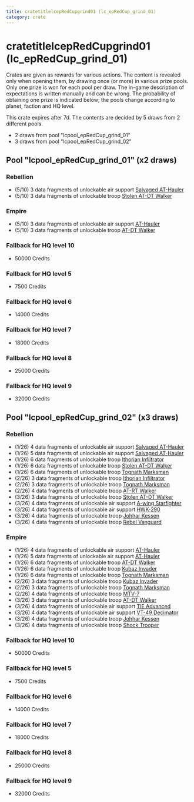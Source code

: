 ```yaml
---
title: cratetitlelcepRedCupgrind01 (lc_epRedCup_grind_01)
category: crate
---
```


# cratetitlelcepRedCupgrind01 (lc_epRedCup_grind_01)

Crates are given as rewards for various actions. The content is revealed only when opening them, by drawing once (or more) in various prize pools. Only one prize is won for each pool per draw. The in-game description of expectations is written manually and can be wrong. The probability of obtaining one prize is indicated below; the pools change according to planet, faction and HQ level.

This crate expires after 7d. The contents are decided by 5 draws from 2 different pools.
  * 2 draws from pool "lcpool_epRedCup_grind_01"
  * 3 draws from pool "lcpool_epRedCup_grind_02"

## Pool "lcpool_epRedCup_grind_01" (x2 draws)

### Rebellion

  * (5/10) 3 data fragments of unlockable air support [Salvaged AT-Hauler](RebelHauler)
  * (5/10) 3 data fragments of unlockable troop [Stolen AT-DT Walker](RebelChicken)

### Empire

  * (5/10) 3 data fragments of unlockable air support [AT-Hauler](EmpireHauler)
  * (5/10) 3 data fragments of unlockable troop [AT-DT Walker](EmpireChicken)

### Fallback for HQ level 10

  * 50000 Credits

### Fallback for HQ level 5

  * 7500 Credits

### Fallback for HQ level 6

  * 14000 Credits

### Fallback for HQ level 7

  * 18000 Credits

### Fallback for HQ level 8

  * 25000 Credits

### Fallback for HQ level 9

  * 32000 Credits

## Pool "lcpool_epRedCup_grind_02" (x3 draws)

### Rebellion

  * (1/26) 4 data fragments of unlockable air support [Salvaged AT-Hauler](RebelHauler)
  * (1/26) 5 data fragments of unlockable air support [Salvaged AT-Hauler](RebelHauler)
  * (1/26) 6 data fragments of unlockable troop [Ithorian Infiltrator](IthorianInfiltrator)
  * (1/26) 6 data fragments of unlockable troop [Stolen AT-DT Walker](RebelChicken)
  * (1/26) 6 data fragments of unlockable troop [Tognath Marksman](RebelTognath)
  * (2/26) 3 data fragments of unlockable troop [Ithorian Infiltrator](IthorianInfiltrator)
  * (2/26) 3 data fragments of unlockable troop [Tognath Marksman](RebelTognath)
  * (2/26) 4 data fragments of unlockable troop [AT-RT Walker](ATRT)
  * (3/26) 3 data fragments of unlockable troop [Stolen AT-DT Walker](RebelChicken)
  * (3/26) 4 data fragments of unlockable air support [A-wing Starfighter](AWing)
  * (3/26) 4 data fragments of unlockable air support [HWK-290](HWK290)
  * (3/26) 4 data fragments of unlockable troop [Johhar Kessen](RebelJohhar)
  * (3/26) 4 data fragments of unlockable troop [Rebel Vanguard](Vanguard)

### Empire

  * (1/26) 4 data fragments of unlockable air support [AT-Hauler](EmpireHauler)
  * (1/26) 5 data fragments of unlockable air support [AT-Hauler](EmpireHauler)
  * (1/26) 6 data fragments of unlockable troop [AT-DT Walker](EmpireChicken)
  * (1/26) 6 data fragments of unlockable troop [Kubaz Invader](KubazInvader)
  * (1/26) 6 data fragments of unlockable troop [Tognath Marksman](EmpireTognath)
  * (2/26) 3 data fragments of unlockable troop [Kubaz Invader](KubazInvader)
  * (2/26) 3 data fragments of unlockable troop [Tognath Marksman](EmpireTognath)
  * (2/26) 4 data fragments of unlockable troop [MTV-7](MTV7)
  * (3/26) 3 data fragments of unlockable troop [AT-DT Walker](EmpireChicken)
  * (3/26) 4 data fragments of unlockable air support [TIE Advanced](TieAdvanced)
  * (3/26) 4 data fragments of unlockable air support [VT-49 Decimator](VT49)
  * (3/26) 4 data fragments of unlockable troop [Johhar Kessen](EmpireJohhar)
  * (3/26) 4 data fragments of unlockable troop [Shock Trooper](Shock)

### Fallback for HQ level 10

  * 50000 Credits

### Fallback for HQ level 5

  * 7500 Credits

### Fallback for HQ level 6

  * 14000 Credits

### Fallback for HQ level 7

  * 18000 Credits

### Fallback for HQ level 8

  * 25000 Credits

### Fallback for HQ level 9

  * 32000 Credits